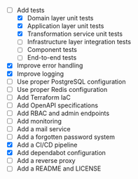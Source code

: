 - [ ] Add tests
  - [X] Domain layer unit tests
  - [X] Application layer unit tests
  - [X] Transformation service unit tests
  - [ ] Infrastructure layer integration tests
  - [ ] Component tests
  - [ ] End-to-end tests
- [X] Improve error handling
- [X] Improve logging
- [ ] Use proper PostgreSQL configuration
- [ ] Use proper Redis configuration
- [ ] Add Terraform IaC
- [ ] Add OpenAPI specifications
- [ ] Add RBAC and admin endpoints
- [ ] Add monitoring
- [ ] Add a mail service
- [ ] Add a forgotten password system
- [X] Add a CI/CD pipeline
- [X] Add dependabot configuration
- [ ] Add a reverse proxy
- [ ] Add a README and LICENSE